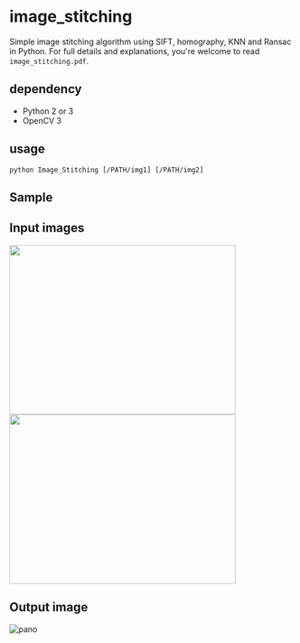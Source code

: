 # image_stitching
Simple image stitching algorithm using SIFT, homography, KNN and Ransac in Python.
For full details and explanations, you're welcome to read `image_stitching.pdf`. 	

## dependency
- Python 2 or 3 
- OpenCV 3

## usage
`python Image_Stitching [/PATH/img1] [/PATH/img2]`

## Sample 

## Input images
<img src="https://github.com/linrl3/Image-Stitching-OpenCV/blob/master/images/q11.jpg" width=400 height=300 > <img src="https://github.com/linrl3/Image-Stitching-OpenCV/blob/master/images/q22.jpg" width=400 height=300 >

## Output image
![pano](https://github.com/linrl3/Image-Stitching-OpenCV/blob/master/images/panorama.jpg)
